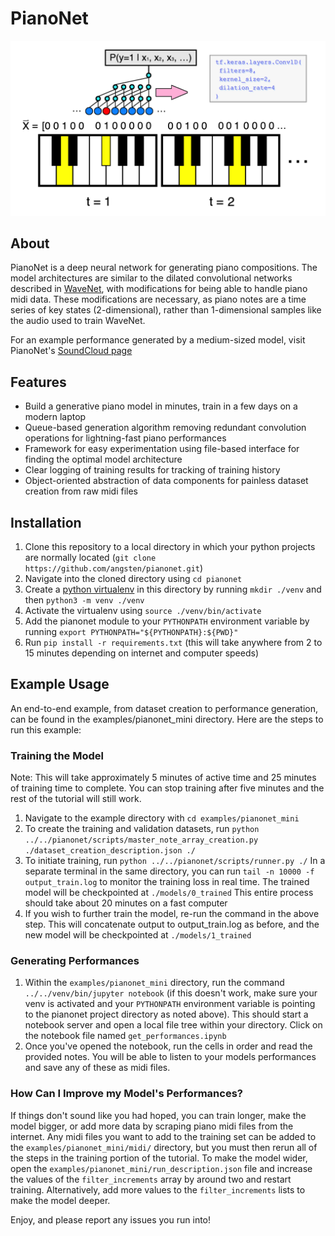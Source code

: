 # PianoNet

![PianoNetImage](https://github.com/angsten/pianonet/blob/master/piano_with_array_keys_filled_in_and_model_6.png)

## About
PianoNet is a deep neural network for generating piano compositions. The model architectures are similar to the dilated convolutional networks described in [WaveNet](https://arxiv.org/abs/1609.03499), with modifications for being able to handle piano midi data. These modifications are necessary, as piano notes are a time series of key states (2-dimensional), rather than 1-dimensional samples like the audio used to train WaveNet.

For an example performance generated by a medium-sized model, visit PianoNet's [SoundCloud page](https://soundcloud.com/tom-angsten)

## Features
* Build a generative piano model in minutes, train in a few days on a modern laptop
* Queue-based generation algorithm removing redundant convolution operations for lightning-fast piano performances
* Framework for easy experimentation using file-based interface for finding the optimal model architecture
* Clear logging of training results for tracking of training history
* Object-oriented abstraction of data components for painless dataset creation from raw midi files

## Installation

1. Clone this repository to a local directory in which your python projects are normally located (`git clone https://github.com/angsten/pianonet.git`)
2. Navigate into the cloned directory using `cd pianonet`
3. Create a [python virtualenv](https://docs.python.org/3/library/venv.html) in this directory by running `mkdir ./venv` and then `python3 -m venv ./venv`
4. Activate the virtualenv using `source ./venv/bin/activate`
5. Add the pianonet module to your `PYTHONPATH` environment variable by running `export PYTHONPATH="${PYTHONPATH}:${PWD}"`
6. Run `pip install -r requirements.txt` (this will take anywhere from 2 to 15 minutes depending on internet and computer speeds)

## Example Usage

An end-to-end example, from dataset creation to performance generation, can be found in the examples/pianonet_mini directory. Here are the steps to run this example:

### Training the Model

Note: This will take approximately 5 minutes of active time and 25 minutes of training time to complete. You can stop training after five minutes and the rest of the tutorial will still work.

1. Navigate to the example directory with `cd examples/pianonet_mini`
2. To create the training and validation datasets, run `python ../../pianonet/scripts/master_note_array_creation.py ./dataset_creation_description.json ./`
3. To initiate training, run `python ../../pianonet/scripts/runner.py ./` In a separate terminal in the same directory, you can run `tail -n 10000 -f output_train.log` to monitor the training loss in real time. The trained model will be checkpointed at `./models/0_trained` This entire process should take about 20 minutes on a fast computer
4. If you wish to further train the model, re-run the command in the above step. This will concatenate output to output_train.log as before, and the new model will be checkpointed at `./models/1_trained`

### Generating Performances

1. Within the `examples/pianonet_mini` directory, run the command `../../venv/bin/jupyter notebook` (if this doesn't work, make sure your venv is activated and your `PYTHONPATH` environment variable is pointing to the pianonet project directory as noted above). This should start a notebook server and open a local file tree within your directory. Click on the notebook file named `get_performances.ipynb`
2. Once you've opened the notebook, run the cells in order and read the provided notes. You will be able to listen to your models performances and save any of these as midi files.

### How Can I Improve my Model's Performances?

If things don't sound like you had hoped, you can train longer, make the model bigger, or add more data by scraping piano midi files from the internet. Any midi files you want to add to the training set can be added to the `examples/pianonet_mini/midi/` directory, but you must then rerun all of the steps in the training portion of the tutorial. To make the model wider, open the `examples/pianonet_mini/run_description.json` file and increase the values of the `filter_increments` array by around two and restart training. Alternatively, add more values to the `filter_increments` lists to make the model deeper.

Enjoy, and please report any issues you run into!
